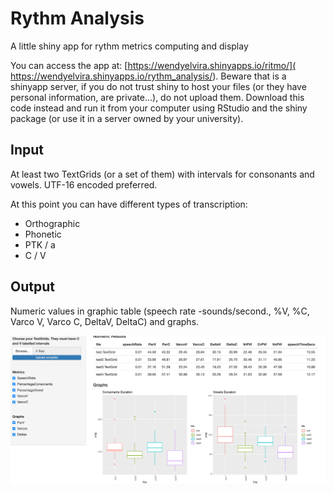 # Rythm Analysis
 A little shiny app for rythm metrics computing and display
 
You can access the app at: [https://wendyelvira.shinyapps.io/ritmo/]( https://wendyelvira.shinyapps.io/rythm_analysis/). Beware that is a shinyapp server, if you do not trust shiny to host your files (or they have personal information, are private...), do not upload them. Download this code instead and run it from your computer using RStudio and the shiny package (or use it in a server owned by your university).
 
 ## Input
 At least two TextGrids (or a set of them) with intervals for consonants and vowels. UTF-16 encoded preferred.


 At this point you can have different types of transcription:
 - Orthographic
 - Phonetic
 - PTK / a 
 - C / V
 
## Output
Numeric values in graphic table  (speech rate -sounds/second., %V, %C, Varco V, Varco C, DeltaV, DeltaC) and graphs.

![image](./testFiles/rythmApp.png)
